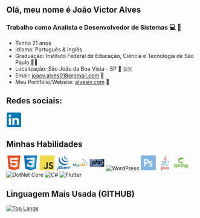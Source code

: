 ## Olá, meu nome é João Victor Alves
### Trabalho como Analista e Desenvolvedor de Sistemas :computer: :briefcase:
* Tenho 21 anos
* Idioma: Português & Inglês
* Graduação: Instituto Federal de Educação, Ciência e Tecnologia de São Paulo :man_student:	
* Localização: São João da Boa Vista - SP :round_pushpin: :brazil: 	
* Email: joaov.alves018@gmail.com :e-mail:
* Meu Portifólio/Website: [alvesjv.com](http://alvesjv.com/) :1st_place_medal:	

## Redes sociais:
<a href="https://www.linkedin.com/in/joao-alves-dev/" target="_blank">
  <img aling="center" alt="Social Linkedin" heigth="30" width="40" src="https://raw.githubusercontent.com/devicons/devicon/master/icons/linkedin/linkedin-original.svg" style="max-width:100%;"></img>
</a>

## Minhas Habilidades
<img aling="center" alt="HTML" heigth="30" width="40" src="https://raw.githubusercontent.com/devicons/devicon/master/icons/html5/html5-original.svg" style="max-width:100%;"></img>
<img aling="center" alt="CSS3" heigth="30" width="40" src="https://raw.githubusercontent.com/devicons/devicon/master/icons/css3/css3-original.svg" style="max-width:100%;"></img>
<img aling="center" alt="Javascript" heigth="30" width="40" src="https://raw.githubusercontent.com/devicons/devicon/master/icons/javascript/javascript-original.svg" style="max-width:100%;"></img>
<img aling="center" alt="Jquery" heigth="30" width="40" src="https://raw.githubusercontent.com/devicons/devicon/master/icons/jquery/jquery-plain-wordmark.svg" style="max-width:100%;"></img>
<img aling="center" alt="MySql" heigth="30" width="40" src="https://raw.githubusercontent.com/devicons/devicon/master/icons/mysql/mysql-original-wordmark.svg" style="max-width:100%;"></img>
<img aling="center" alt="PHP" heigth="30" width="40" src="https://raw.githubusercontent.com/devicons/devicon/master/icons/php/php-original.svg" style="max-width:100%;">
<img aling="center" alt="WordPress" heigth="30" width="40" src="https://upload.wikimedia.org/wikipedia/commons/9/98/WordPress_blue_logo.svg" style="max-width:100%;"></img>
<img aling="center" alt="Photoshop" heigth="30" width="40" src="https://raw.githubusercontent.com/devicons/devicon/master/icons/photoshop/photoshop-plain.svg" style="max-width:100%;"></img>
<img aling="center" alt="Java" heigth="30" width="40" src="https://raw.githubusercontent.com/devicons/devicon/master/icons/java/java-original-wordmark.svg" style="max-width:100%;"></img>
<img aling="center" alt="Spring Java" heigth="30" width="40" src="https://raw.githubusercontent.com/devicons/devicon/master/icons/spring/spring-original-wordmark.svg" style="max-width:100%;"></img>
<img aling="center" alt="DotNet Core" heigth="30" width="40" src="https://cdn.jsdelivr.net/gh/devicons/devicon/icons/dotnetcore/dotnetcore-original.svg" style="max-width:100%;"></img>
<img aling="center" alt="C#" heigth="30" width="40" src="https://cdn.jsdelivr.net/gh/devicons/devicon/icons/csharp/csharp-original.svg" style="max-width:100%;"></img>
<img aling="center" alt="Flutter" heigth="30" width="40" src="https://cdn.jsdelivr.net/gh/devicons/devicon/icons/flutter/flutter-original.svg" style="max-width:100%;"></img>

## Linguagem Mais Usada (GITHUB)
[![Top Langs](https://github-readme-stats.vercel.app/api/top-langs/?username=joaoalves-dev&layout=compact)](https://github.com/anuraghazra/github-readme-stats)
